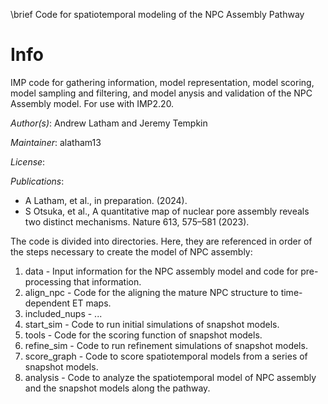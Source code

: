 \brief Code for spatiotemporal modeling of the NPC Assembly Pathway

# Info
IMP code for gathering information, model representation, model scoring, model sampling and filtering, and model anysis and validation of the NPC Assembly model. For use with IMP2.20.

_Author(s)_: Andrew Latham and Jeremy Tempkin

_Maintainer_: alatham13

_License_: 

_Publications_:
- A Latham, et al., in preparation. (2024).
- S Otsuka, et al., A quantitative map of nuclear pore assembly reveals two distinct mechanisms. Nature 613, 575–581 (2023).

The code is divided into directories. Here, they are referenced in order of the steps necessary to create the model of NPC assembly:
1. data - Input information for the NPC assembly model and code for pre-processing that information.
2. align_npc - Code for the aligning the mature NPC structure to time-dependent ET maps.
3. included_nups - ...
4. start_sim - Code to run initial simulations of snapshot models.
5. tools - Code for the scoring function of snapshot models.
6. refine_sim - Code to run refinement simulations of snapshot models.
7. score_graph - Code to score spatiotemporal models from a series of snapshot models.
8. analysis - Code to analyze the spatiotemporal model of NPC assembly and the snapshot models along the pathway.
